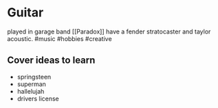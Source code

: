 # Guitar
played in garage band [[Paradox]]
have a fender stratocaster and taylor acoustic.
#music #hobbies #creative

## Cover ideas to learn
- springsteen
- superman
- hallelujah
- drivers license
